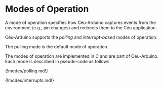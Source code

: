 # Modes of Operation

A mode of operation specifies how Céu-Arduino captures events from the
environment (e.g., pin changes) and redirects them to the Céu application.

Céu-Arduino supports the *polling* and *interrupt-based* modes of operation.

The polling mode is the default mode of operation.

The modes of operation are implemented in C and are part of Céu-Arduino.
Each mode is described in pseudo-code as follows.

{!modes/polling.md!}

{!modes/interrupts.md!}
